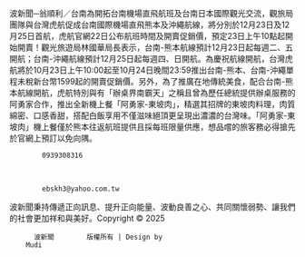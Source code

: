 波新聞─翁順利／台南為開拓台南機場直飛航班及台南日本國際觀光交流，觀旅局團隊與台灣虎航促成台南國際機場直飛熊本及沖繩航線，將分別於12月23日及12月25日首航，虎航官網22日公布航班時間及開賣促銷價，預定23日上午10點起開始開賣！觀光旅遊局林國華局長表示，台南-熊本航線預計12月23日起每週二、五開航；台南-沖繩航線預計12月25日起每週四、日開航。為慶祝航線開航，台灣虎航將於10月23日上午10:00起至10月24日晚間23:59推出台南-熊本、台南-沖繩單程未稅新台幣1599起的開賣促銷價。另外，為了推廣在地傳統美食，配合台南-熊本航線開航，虎航特別與有「辦桌界南霸天」之稱且曾為歷任總統提供辦桌服務的阿勇家合作，推出全新機上餐「阿勇家-東坡肉」，精選其招牌的東坡肉料理，肉質綿密、口感香甜，搭配白飯享用不僅滋味絕頂更呈現出濃濃的台灣味。「阿勇家-東坡肉」機上餐僅於熊本往返航班提供且採每班限量供應，想品嚐的旅客務必得搶先於官網上預訂以免向隅。  
          
            0939308316          
  
          
            ebskh3@yahoo.com.tw          
波新聞秉持傳遞正向訊息、提升正向能量、波動良善之心、共同關懷弱勢、讓我們的社會更加祥和與美好。Copyright © 2025
             
          波新聞        版權所有 | Design by 
        Mudi
